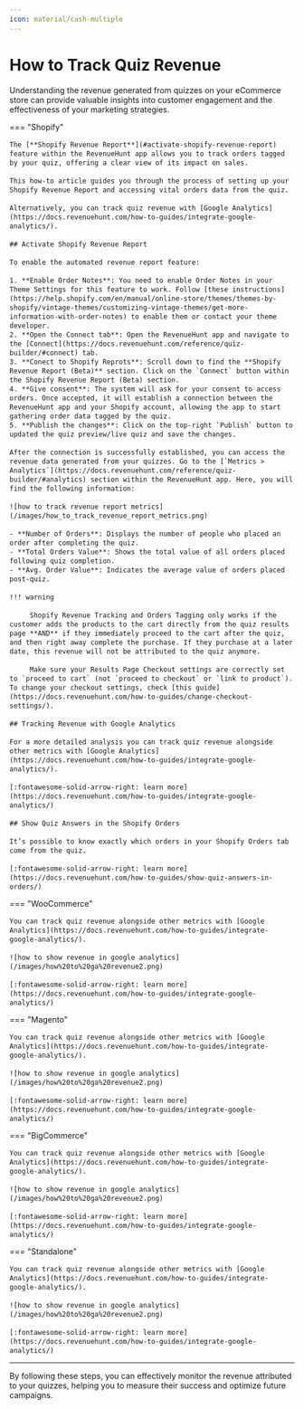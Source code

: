 ```yaml
---
icon: material/cash-multiple
---
```


# How to Track Quiz Revenue

Understanding the revenue generated from quizzes on your eCommerce store can provide valuable insights into customer engagement and the effectiveness of your marketing strategies. 

=== "Shopify"

    The [**Shopify Revenue Report**](#activate-shopify-revenue-report) feature within the RevenueHunt app allows you to track orders tagged by your quiz, offering a clear view of its impact on sales. 

    This how-to article guides you through the process of setting up your Shopify Revenue Report and accessing vital orders data from the quiz.

    Alternatively, you can track quiz revenue with [Google Analytics](https://docs.revenuehunt.com/how-to-guides/integrate-google-analytics/).

    ## Activate Shopify Revenue Report

    To enable the automated revenue report feature:

    1. **Enable Order Notes**: You need to enable Order Notes in your Theme Settings for this feature to work. Follow [these instructions](https://help.shopify.com/en/manual/online-store/themes/themes-by-shopify/vintage-themes/customizing-vintage-themes/get-more-information-with-order-notes) to enable them or contact your theme developer.
    2. **Open the Connect tab**: Open the RevenueHunt app and navigate to the [Connect](https://docs.revenuehunt.com/reference/quiz-builder/#connect) tab.
    3. **Conect to Shopify Reprots**: Scroll down to find the **Shopify Revenue Report (Beta)** section. Click on the `Connect` button within the Shopify Revenue Report (Beta) section.
    4. **Give consent**: The system will ask for your consent to access orders. Once accepted, it will establish a connection between the RevenueHunt app and your Shopify account, allowing the app to start gathering order data tagged by the quiz.
    5. **Publish the changes**: Click on the top-right `Publish` button to updated the quiz preview/live quiz and save the changes.

    After the connection is successfully established, you can access the revenue data generated from your quizzes. Go to the [`Metrics > Analytics`](https://docs.revenuehunt.com/reference/quiz-builder/#analytics) section within the RevenueHunt app. Here, you will find the following information:

    ![how to track revenue report metrics](/images/how_to_track_revenue_report_metrics.png)

    - **Number of Orders**: Displays the number of people who placed an order after completing the quiz.
    - **Total Orders Value**: Shows the total value of all orders placed following quiz completion.
    - **Avg. Order Value**: Indicates the average value of orders placed post-quiz.

    !!! warning

         Shopify Revenue Tracking and Orders Tagging only works if the customer adds the products to the cart directly from the quiz results page **AND** if they immediately proceed to the cart after the quiz, and then right away complete the purchase. If they purchase at a later date, this revenue will not be attributed to the quiz anymore.
         
         Make sure your Results Page Checkout settings are correctly set to `proceed to cart` (not `proceed to checkout` or `link to product`). To change your checkout settings, check [this guide](https://docs.revenuehunt.com/how-to-guides/change-checkout-settings/).

    ## Tracking Revenue with Google Analytics

    For a more detailed analysis you can track quiz revenue alongside other metrics with [Google Analytics](https://docs.revenuehunt.com/how-to-guides/integrate-google-analytics/).

    [:fontawesome-solid-arrow-right: learn more](https://docs.revenuehunt.com/how-to-guides/integrate-google-analytics/)

    ## Show Quiz Answers in the Shopify Orders

    It’s possible to know exactly which orders in your Shopify Orders tab come from the quiz.

    [:fontawesome-solid-arrow-right: learn more](https://docs.revenuehunt.com/how-to-guides/show-quiz-answers-in-orders/)

=== "WooCommerce"

    You can track quiz revenue alongside other metrics with [Google Analytics](https://docs.revenuehunt.com/how-to-guides/integrate-google-analytics/).

    ![how to show revenue in google analytics](/images/how%20to%20ga%20revenue2.png)

    [:fontawesome-solid-arrow-right: learn more](https://docs.revenuehunt.com/how-to-guides/integrate-google-analytics/)

=== "Magento"

    You can track quiz revenue alongside other metrics with [Google Analytics](https://docs.revenuehunt.com/how-to-guides/integrate-google-analytics/).

    ![how to show revenue in google analytics](/images/how%20to%20ga%20revenue2.png)

    [:fontawesome-solid-arrow-right: learn more](https://docs.revenuehunt.com/how-to-guides/integrate-google-analytics/)
    
=== "BigCommerce"

    You can track quiz revenue alongside other metrics with [Google Analytics](https://docs.revenuehunt.com/how-to-guides/integrate-google-analytics/).

    ![how to show revenue in google analytics](/images/how%20to%20ga%20revenue2.png)

    [:fontawesome-solid-arrow-right: learn more](https://docs.revenuehunt.com/how-to-guides/integrate-google-analytics/)

=== "Standalone"

    You can track quiz revenue alongside other metrics with [Google Analytics](https://docs.revenuehunt.com/how-to-guides/integrate-google-analytics/).

    ![how to show revenue in google analytics](/images/how%20to%20ga%20revenue2.png)

    [:fontawesome-solid-arrow-right: learn more](https://docs.revenuehunt.com/how-to-guides/integrate-google-analytics/)

---
By following these steps, you can effectively monitor the revenue attributed to your quizzes, helping you to measure their success and optimize future campaigns.
